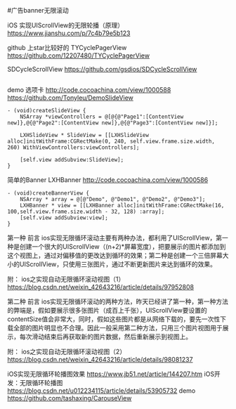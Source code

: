 #广告banner无限滚动


iOS 实现UIScrollView的无限轮播（原理）
https://www.jianshu.com/p/7c4b79e5b123


github 上star比较好的
TYCyclePagerView
https://github.com/12207480/TYCyclePagerView

SDCycleScrollView
https://github.com/gsdios/SDCycleScrollView
```

```


demo
选项卡
http://code.cocoachina.com/view/1000588
https://github.com/Tonyleu/DemoSlideView
```
- (void)createSlideView {
    NSArray *viewControllers = @[@{@"Page1":[ContentView new]},@{@"Page2":[ContentView new]},@{@"Page3":[ContentView new]}];
      
    LXHSlideView * SlideView = [[LXHSlideView alloc]initWithFrame:CGRectMake(0, 240, self.view.frame.size.width, 260) WithViewControllers:viewControllers];
      
    [self.view addSubview:SlideView];
}

```

简单的Banner
LXHBanner
http://code.cocoachina.com/view/1000586
```
- (void)createBannerView {
    NSArray * array = @[@"Demo", @"Demo1", @"Demo2", @"Demo3"];
    LXHBanner * view = [[LXHBanner alloc]initWithFrame:CGRectMake(16, 100,self.view.frame.size.width - 32, 128) :array];
    [self.view addSubview:view];
}
```

第一种
前言
ios实现无限循环滚动主要有两种办法，都利用了UIScrollView，第一种是创建一个很大的UIScrollView（(n+2)*屏幕宽度），把要展示的图片都添加到这个视图上，通过对偏移值的更改达到循环的效果；第二种是创建一个三倍屏幕大小的UIScrollView，只使用三张图片，通过不断更新图片来达到循环的效果。
 
附：
ios之实现自动无限循环滚动视图（1）
https://blog.csdn.net/weixin_42643216/article/details/97952808


第二种
前言
ios实现无限循环滚动的两种方法，昨天已经讲了第一种，第一种方法的弊端是，假如要展示很多张图片（成百上千张），UIScrollView要设置的contentSize值会非常大，同时，假如这些图片都是从网络下载的，要先一次性下载全部的图片明显也不合理。因此一般采用第二种方法，只用三个图片视图用于展示，每次滑动结束后再获取新的图片数据，然后重新展示到视图上。

附：
ios之实现自动无限循环滚动视图（2）
https://blog.csdn.net/weixin_42643216/article/details/98081237
 





iOS实现无限循环轮播图效果
https://www.jb51.net/article/144207.htm
iOS开发：无限循环轮播图
https://blog.csdn.net/u012234115/article/details/53905732
demo
https://github.com/tashaxing/CarouseView
